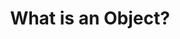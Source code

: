 ---
title: "What is an Object?"
linkTitle: "What is an Object?"
description: "The page provides information on what an object is in Cortex"
weight: 1
---